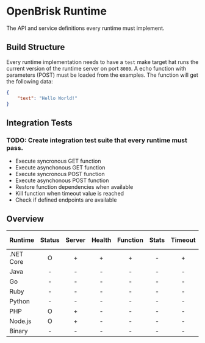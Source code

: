 # OpenBrisk Runtime

The API and service definitions every runtime must implement.

## Build Structure

Every runtime implementation needs to have a `test` make target hat runs the current version 
of the runtime server on port `8080`. A echo function with parameters (POST) must be
loaded from the examples. The function will get the following data:

```json
{
    "text": "Hello World!"
}
```

## Integration Tests

### TODO: Create integration test suite that every runtime must pass.

- Execute syncronous GET function
- Execute asynchonous GET function
- Execute syncronous POST function
- Execute asynchonous POST function
- Restore function dependencies when available
- Kill function when timeout value is reached
- Check if defined endpoints are available

## Overview

| Runtime   | Status | Server | Health | Function | Stats | Timeout | Deps | Forward | Hide Protocol |
|-----------|:------:|:------:|:------:|:--------:|:-----:|:-------:|:----:|:-------:|:-------------:|
| .NET Core |    O   |    +   |    +   |     +    |   -   |    +    |   +  |    -    |       +       |
| Java      |    -   |    -   |    -   |     -    |   -   |    -    |   -  |    -    |       -       |
| Go        |    -   |    -   |    -   |     -    |   -   |    -    |   -  |    -    |       -       |
| Ruby      |    -   |    -   |    -   |     -    |   -   |    -    |   -  |    -    |       -       |
| Python    |    -   |    -   |    -   |     -    |   -   |    -    |   -  |    -    |       -       |
| PHP       |    O   |    +   |    -   |     -    |   -   |    -    |   -  |    -    |       -       |
| Node.js   |    O   |    +   |    -   |     -    |   -   |    -    |   -  |    -    |       -       |
| Binary    |    -   |    -   |    -   |     -    |   -   |    -    |   -  |    -    |       -       |
